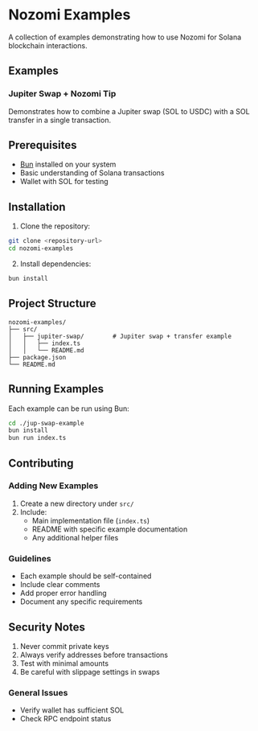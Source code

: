 

# Nozomi Examples

A collection of examples demonstrating how to use Nozomi for Solana blockchain interactions.

## Examples

### Jupiter Swap + Nozomi Tip
Demonstrates how to combine a Jupiter swap (SOL to USDC) with a SOL transfer in a single transaction.

## Prerequisites

- [Bun](https://bun.sh/) installed on your system
- Basic understanding of Solana transactions
- Wallet with SOL for testing

## Installation

1. Clone the repository:
```bash
git clone <repository-url>
cd nozomi-examples
```

2. Install dependencies:
```bash
bun install
```

## Project Structure

```
nozomi-examples/
├── src/
│   ├── jupiter-swap/        # Jupiter swap + transfer example
│   │   ├── index.ts
│   │   └── README.md
├── package.json
└── README.md
```

## Running Examples

Each example can be run using Bun:

```bash
cd ./jup-swap-example
bun install
bun run index.ts
```

## Contributing

### Adding New Examples

1. Create a new directory under `src/`
2. Include:
   - Main implementation file (`index.ts`)
   - README with specific example documentation
   - Any additional helper files

### Guidelines

- Each example should be self-contained
- Include clear comments
- Add proper error handling
- Document any specific requirements

## Security Notes

1. Never commit private keys
2. Always verify addresses before transactions
3. Test with minimal amounts
4. Be careful with slippage settings in swaps

### General Issues
- Verify wallet has sufficient SOL
- Check RPC endpoint status
